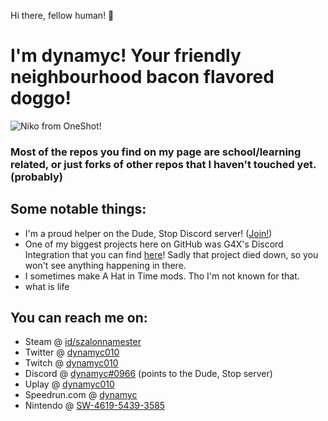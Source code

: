 Hi there, fellow human! 👋
# I'm dynamyc! Your friendly neighbourhood bacon flavored doggo!
![Niko from OneShot!](https://dynamyc010.hiitsdevin.dev/captures/dynamyc010_438871.png)

### Most of the repos you find on my page are school/learning related, or just forks of other repos that I haven't touched yet. (probably)




## Some notable things:
- I'm a proud helper on the Dude, Stop Discord server! ([Join!](https://discord.com/invite/SdWBfVS))
-  One of my biggest projects here on GitHub was G4X's Discord Integration that you can find [here](https://github.com/Team-G4/g4x)!
Sadly that project died down, so you won't see anything happening in there. 
- I sometimes make A Hat in Time mods. Tho I'm not known for that.
- what is life

## You can reach me on:
- Steam @ [id/szalonnamester](https://steamcommunity.com/id/szalonnamester/)
- Twitter @ [dynamyc010](twitter.com/dynamyc010)
- Twitch @ [dynamyc010](twitch.tv/dynamyc010)
- Discord @ [dynamyc#0966](https://discord.com/invite/SdWBfVS) (points to the Dude, Stop server)
- Uplay @ [dynamyc010](https://club.ubisoft.com/en-US/profile/dynamyc010)
- Speedrun.<span></span>com @ [dynamyc](https://www.speedrun.com/user/dynamyc)
- Nintendo @ [SW-4619-5439-3585](https://accounts.nintendo.com/)


<!--
**dynamyc010/dynamyc010** is a ✨ _special_ ✨ repository because its `README.md` (this file) appears on your GitHub profile.

Here are some ideas to get you started:

- 🔭 I’m currently working on ...
- 🌱 I’m currently learning ...
- 👯 I’m looking to collaborate on ...
- 🤔 I’m looking for help with ...
- 💬 Ask me about ...
- 📫 How to reach me: ...
- 😄 Pronouns: ...
- ⚡ Fun fact: ...
-->
